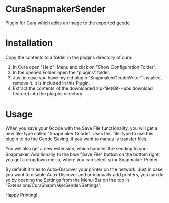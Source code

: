 # CuraSnapmakerSender
Plugin for Cura which adds an Image to the exported gcode.

# Installation
Copy the contents to a folder in the plugins directory of cura:
 1. In Cura open "Help"-Menu and click on "Show Configuration Folder".
 2. In the opened Folder open the "plugins" folder.
 3. Just in case you have my old plugin "SnapmakerGcodeWriter" installed, remove it. it is included in this Plugin.
 4. Extract the contents of the downloaded zip-file(Git-Hubs download feature) into the plugins directory.

# Usage
When you save your Gcode with the Save File functionality, you will get a new file-type called "Snapmaker Gcode". Uses this file-type to use this plugin to do the Gcode Saving, if you want to manually transfer files.

You will also get a new extension, which handles the sending to your Snapmaker. 
Additionally to the blue "Save File" button on the bottom right, you get a dropdown menu, where you can select your Snapmaker-Printer.

By default it tries to Auto-Discover your printer on the network. Just in case you want to disable Auto-Discover and or manually add printers, you can do so by opening the Settings from the Menu-Bar on the top in "Extensions/CuraSnapmakerSender/Settings".

Happy Printing!

